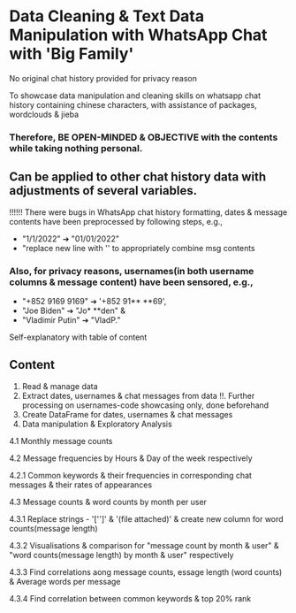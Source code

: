 # Data Cleaning & Text Data Manipulation with WhatsApp Chat with 'Big Family'

No original chat history provided for privacy reason

To showcase data manipulation and cleaning skills on whatsapp chat history containing chinese characters, with assistance of packages, wordclouds & jieba

### Therefore, BE OPEN-MINDED & OBJECTIVE with the contents while taking nothing personal.

## Can be applied to other chat history data with adjustments of several variables.

!!!!!! There were bugs in WhatsApp chat history formatting, dates & message contents have been preprocessed by following steps, e.g.,
 - "1/1/2022" ➔ "01/01/2022"
 - "replace new line with '' to appropriately combine msg contents

### Also, for privacy reasons, usernames(in both username columns & message content) have been sensored, e.g., 
 - "+852 9169 9169" ➔ '+852 91** **69', 
 - "Joe Biden" ➔ "Jo*  **den" & 
 - "Vladimir Putin" ➔ "VladP."

Self-explanatory with table of content

## Content

1. Read & manage data
2. Extract dates, usernames & chat messages from data
!!. Further processing on usernames-code showcasing only, done beforehand
3. Create DataFrame for dates, usernames & chat messages
4. Data manipulation & Exploratory Analysis

4.1 Monthly message counts

4.2 Message frequencies by Hours & Day of the week respectively

4.2.1 Common keywords & their frequencies in corresponding chat messages & their rates of appearances

4.3 Message counts & word counts by month per user

4.3.1 Replace strings - '['<Media omitted>']' & '(file attached)' & create new column for word counts(message length)

4.3.2 Visualisations & comparison for "message count by month & user" & "word counts(message length) by month & user" respectively

4.3.3 Find correlations aong message counts, essage length (word counts) & Average words per message

4.3.4 Find correlation between common keywords & top 20% rank
